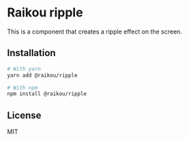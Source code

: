 # Raikou ripple

This is a component that creates a ripple effect on the screen.

## Installation

```bash
# With yarn
yarn add @raikou/ripple

# With npm
npm install @raikou/ripple
```

## License

MIT
